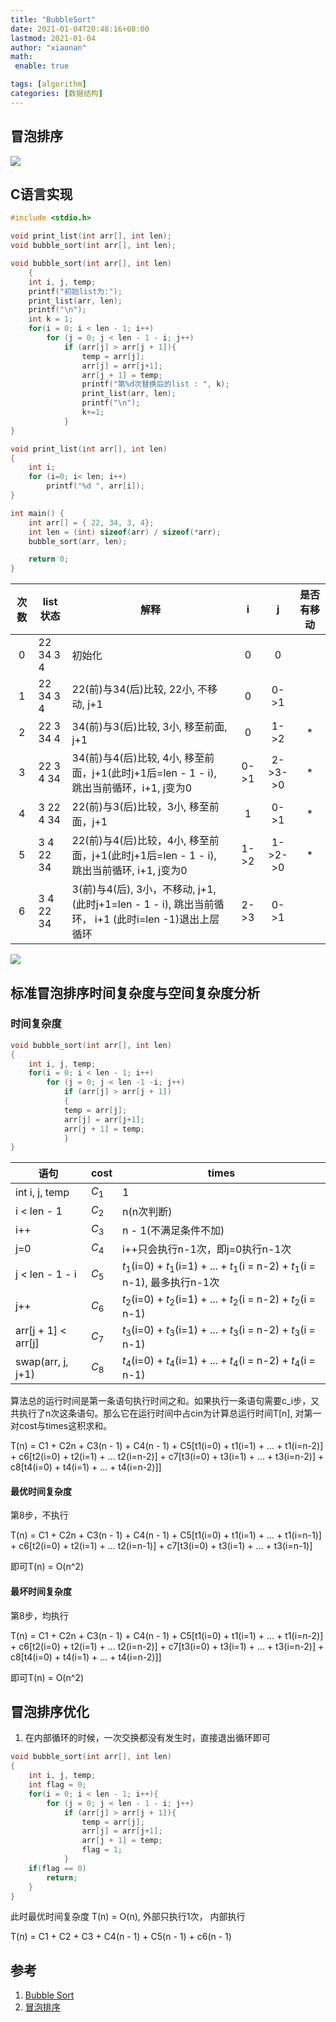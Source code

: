 ```yaml
---
title: "BubbleSort"
date: 2021-01-04T20:48:16+08:00
lastmod: 2021-01-04
author: "xiaonan"
math:
 enable: true

tags: [algorithm]
categories: [数据结构]
---
```


## 冒泡排序
![](https://www.runoob.com/wp-content/uploads/2019/03/bubbleSort.gif)

<!--more-->

## C语言实现

```C
#include <stdio.h>

void print_list(int arr[], int len);
void bubble_sort(int arr[], int len);

void bubble_sort(int arr[], int len)
	{
	int i, j, temp;
	printf("初始list为:");
	print_list(arr, len);
	printf("\n");
	int k = 1;
	for(i = 0; i < len - 1; i++)
		for (j = 0; j < len - 1 - i; j++)
			if (arr[j] > arr[j + 1]){
				temp = arr[j];
				arr[j] = arr[j+1];
				arr[j + 1] = temp;
				printf("第%d次替换后的list : ", k);
				print_list(arr, len);
				printf("\n");
				k+=1;
			}
}

void print_list(int arr[], int len)
{
	int i;
	for (i=0; i< len; i++)
		printf("%d ", arr[i]);
}

int main() {
	int arr[] = { 22, 34, 3, 4};
	int len = (int) sizeof(arr) / sizeof(*arr);
	bubble_sort(arr, len);

	return 0;
}
```

| 次数 | list 状态 | 解释                                                                                    | i | j | 是否有移动 |
|:----:|-----------|-----------------------------------------------------------------------------------------|:-:|:-:|:----------:|
|   0  | 22 34 3 4 | 初始化                                                                                  | 0 | 0 |            |
|   1  | 22 34 3 4 | 22(前)与34(后)比较, 22小, 不移动, j+1                                                   | 0 | 0->1 |            |
|   2  | 22 3 34 4 | 34(前)与3(后)比较, 3小, 移至前面, j+1                                                   | 0 | 1->2 |      *     |
|   3  | 22 3 4 34 | 34(前)与4(后)比较, 4小, 移至前面，j+1(此时j+1后=len - 1 - i), 跳出当前循环，i+1, j变为0 | 0->1 | 2->3->0 |      *     |
|   4  | 3 22 4 34 | 22(前)与3(后)比较，3小, 移至前面，j+1                                                   | 1 | 0->1 |      *     |
|   5  | 3 4 22 34 | 22(前)与4(后)比较，4小, 移至前面，j+1(此时j+1后=len - 1 - i), 跳出当前循环, i+1, j变为0 | 1->2 | 1->2->0 |      *     |
|   6  | 3 4 22 34 | 3(前)与4(后), 3小，不移动, j+1, (此时j+1=len - 1 - i), 跳出当前循环， i+1 (此时i=len -1)退出上层循环 | 2->3 | 0->1 |            |

![](https://img.fengqigang.cn//img/20210104212148.png)

## 标准冒泡排序时间复杂度与空间复杂度分析

### 时间复杂度

```C
void bubble_sort(int arr[], int len)
{
	int i, j, temp;
	for(i = 0; i < len - 1; i++)
		for (j = 0; j < len -1 -i; j++)
			if (arr[j] > arr[j + 1])
			{
			temp = arr[j];
			arr[j] = arr[j+1];
			arr[j + 1] = temp;
			}
}
```


| 语句                | cost | times                                                              |
|---------------------|------|--------------------------------------------------------------------|
| int i, j, temp      | $C_1$   | 1                                                                  |
| i < len - 1         | $C_2$   | n(n次判断)                                                         |
| i++                 | $C_3$   | n - 1(不满足条件不加)                                              |
| j=0                 | $C_4$   | i++只会执行n-1次，即j=0执行n-1次                                   |
| j < len - 1 - i     | $C_5$   | $t_1$(i=0) + $t_1$(i=1) + ... + $t_1$(i = n-2) + $t_1$(i = n-1), 最多执行n-1次 |
| j++                 | $C_6$   | $t_2$(i=0) + $t_2$(i=1) + ... + $t_2$(i = n-2) + $t_2$(i = n-1)                |
| arr[j + 1] < arr[j] | $C_7$   | $t_3$(i=0) + $t_3$(i=1) + ... + $t_3$(i = n-2) + $t_3$(i = n-1)                |
| swap(arr, j, j+1)   | $C_8$   | $t_4$(i=0) + $t_4$(i=1) + ... + $t_4$(i = n-2) + $t_4$(i = n-1)                |

算法总的运行时间是第一条语句执行时间之和。如果执行一条语句需要c_i步，又共执行了n次这条语句。那么它在运行时间中占cin为计算总运行时间T[n], 对第一对cost与times这积求和。

T(n) = C1 + C2n + C3(n - 1) + C4(n - 1) + C5[t1(i=0) + t1(i=1) + ... + t1(i=n-2)] + c6[t2(i=0) + t2(i=1) + ... t2(i=n-2)] + c7[t3(i=0) + t3(i=1) + ... + t3(i=n-2)] + c8[t4(i=0) + t4(i=1) + ... + t4(i=n-2)]]



#### 最优时间复杂度

第8步，不执行

T(n) = C1 + C2n + C3(n - 1) + C4(n - 1) + C5[t1(i=0) + t1(i=1) + ... + t1(i=n-1)] + c6[t2(i=0) + t2(i=1) + ... t2(i=n-1)] + c7[t3(i=0) + t3(i=1) + ... + t3(i=n-1)]

即可T(n) = O(n^2)

#### 最坏时间复杂度

第8步，均执行

T(n) = C1 + C2n + C3(n - 1) + C4(n - 1) + C5[t1(i=0) + t1(i=1) + ... + t1(i=n-2)] + c6[t2(i=0) + t2(i=1) + ... t2(i=n-2)] + c7[t3(i=0) + t3(i=1) + ... + t3(i=n-2)] + c8[t4(i=0) + t4(i=1) + ... + t4(i=n-2)]]

即可T(n) = O(n^2)

## 冒泡排序优化

1. 在内部循环的时候，一次交换都没有发生时，直接退出循环即可

```c
void bubble_sort(int arr[], int len)
{
	int i, j, temp;
	int flag = 0;
	for(i = 0; i < len - 1; i++){
		for (j = 0; j < len - 1 - i; j++)
			if (arr[j] > arr[j + 1]){
				temp = arr[j];
				arr[j] = arr[j+1];
				arr[j + 1] = temp;
				flag = 1;
			}
	if(flag == 0)
		return;
	}
}
```

此时最优时间复杂度 T(n) = O(n), 外部只执行1次， 内部执行

T(n) = C1 + C2 + C3 + C4(n - 1) + C5(n - 1) + c6(n - 1)



## 参考

1. [Bubble Sort](https://www.geeksforgeeks.org/bubble-sort/)
2. [冒泡排序](https://www.runoob.com/w3cnote/bubble-sort.html)
